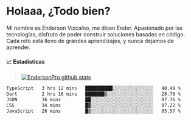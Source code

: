 
# Holaaa, ¿Todo bien?

Mi nombre es Enderson Vizcaíno, me dicen Ender. Apasionado por las tecnologías, disfruto de poder construir soluciones basadas en código. Cada reto está lleno de grandes aprendizajes, y nunca dejamos de aprender. 

#### :chart_with_upwards_trend: Estadisticas
> [![EndersonPro github stats](https://github-readme-stats.vercel.app/api?username=endersonpro&theme=vue-dark&show_icons=true)](https://github.com/anuraghazra/github-readme-stats) 


<!--START_SECTION:waka-->

```txt
TypeScript   3 hrs 12 mins   ██████████░░░░░░░░░░░░░░░   40.49 %
Dart         2 hrs 16 mins   ███████▒░░░░░░░░░░░░░░░░░   28.70 %
JSON         36 mins         ██░░░░░░░░░░░░░░░░░░░░░░░   07.76 %
CSS          34 mins         █▓░░░░░░░░░░░░░░░░░░░░░░░   07.22 %
JavaScript   26 mins         █▒░░░░░░░░░░░░░░░░░░░░░░░   05.57 %
```

<!--END_SECTION:waka-->

[website]: https://endersonpro.github.io/portfolio/
[twitter]: https://twitter.com/endersonj_
[youtube]: https://youtube.com/ByEnderson
[instagram]: https://instagram.com/endersonvizc
[linkedin]: https://www.linkedin.com/in/enderson-vizcaino-2aa927175/
